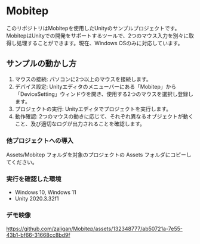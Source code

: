 # Mobitep
このリポジトリはMobitepを使用したUnityのサンプルプロジェクトです。  
MobitepはUnityでの開発をサポートするツールで、2つのマウス入力を別々に取得し処理することができます。現在、Windows OSのみに対応しています。

## サンプルの動かし方
1. マウスの接続: パソコンに2つ以上のマウスを接続します。
2. デバイス設定: Unityエディタのメニューバーにある「Mobitep」から「DeviceSetting」ウィンドウを開き、使用する2つのマウスを選択し登録します。
3. プロジェクトの実行: Unityエディタでプロジェクトを実行します。
4. 動作確認: 2つのマウスの動きに応じて、それぞれ異なるオブジェクトが動くこと、及び適切なログが出力されることを確認します。

### 他プロジェクトへの導入
Assets/Mobitep フォルダを対象のプロジェクトの Assets フォルダにコピーしてください。

### 実行を確認した環境
- Windows 10, Windows 11
- Unity 2020.3.32f1

### デモ映像
https://github.com/zaligan/Mobitep/assets/132348777/ab50721a-7e55-43b1-bf66-31668cc8bd9f


